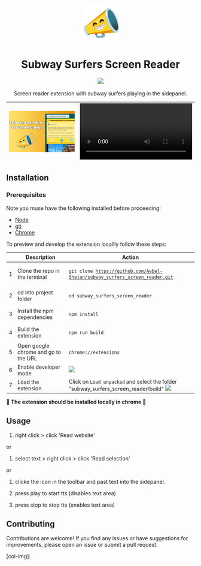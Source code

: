 <p align="center"><a target="_blank" href="https://chromewebstore.google.com/detail/scroll-minimap-for-chatgp/apekbedjllgmacohbcckgipfhjddehkf"><img src="./src/assets/genz-screenreader-logo.png" height=100 ></a></p>
<h1 align="center"> Subway Surfers Screen Reader </h1>
<p align="center"><a target="_blank" href="https://chromewebstore.google.com/detail/subway-surfers-screen-rea/jcijfneifjnhbgahlokgkmpcnocgpegd"><img src="https://img.shields.io/badge/Chrome%20Web%20Store-4285F4?logo=chromewebstore&logoColor=fff&style=for-the-badge" /></a></p>
<p align="center">Screen reader extension with subway surfers playing in the sidepanel.</p>


[![unnamed](./thumbnail.png)](https://chromewebstore.google.com/detail/subway-surfers-screen-rea/jcijfneifjnhbgahlokgkmpcnocgpegd) | <video src="https://github.com/user-attachments/assets/7fca8c54-1b72-43c0-af0a-71233902a4f7.mp4" />
-|-

## Installation

### Prerequisites
Note you muse have the following installed before proceeding:
* [Node](https://nodejs.org/en)
* [git](https://git-scm.com/downloads)
* [Chrome](https://www.google.com/chrome/)

To preview and develop the extension locallly follow these steps:

|   | Description                             | Action                                                                                     |
|---|-----------------------------------------|--------------------------------------------------------------------------------------------|
| 1 | Clone the repo in the terminal          |<pre><code>git clone https://github.com/Aebel-Shajan/subway_surfers_screen_reader.git</code></pre>              
| 2 | cd into project folder                  |<pre><code>cd subway_surfers_screen_reader</code></pre>
| 3 | Install the npm dependencies            |<pre><code>npm install </code></pre>                                                                             
| 4 | Build the extension                     |<pre><code>npm run build </code></pre>                                                                                 
| 5 | Open google chrome and go to the URL    |<pre><code>chrome://extensions </code></pre>                                                                   
| 6 | Enable developer mode                   |<img src="https://github.com/user-attachments/assets/1bb92d7c-39fc-4cf5-af4e-22f9636375d6">                     
| 7 | Load the extension                      |Click on `Load unpacked` and select the folder "subway_surfers_screen_reader/build"  <img src="https://github.com/user-attachments/assets/214a789a-1352-474d-98f7-17c4cd5439dd">  

**🎉 The extension should be installed locally in chrome 🎉** 

<!-- Why not use a html table? Markdown tables have this property which disable overflow:scroll -->
## Usage

1. right click > click 'Read website'

or

1. select text > right click > click 'Read selection'

or

1. clicke the icon in the toolbar and past text into the sidepanel.

2. press play to start tts (disables text area)
3. press stop to stop tts (enables text area)

## Contributing

Contributions are welcome! If you find any issues or have suggestions for improvements, please open an issue or submit a pull request.

[col-img]: 

